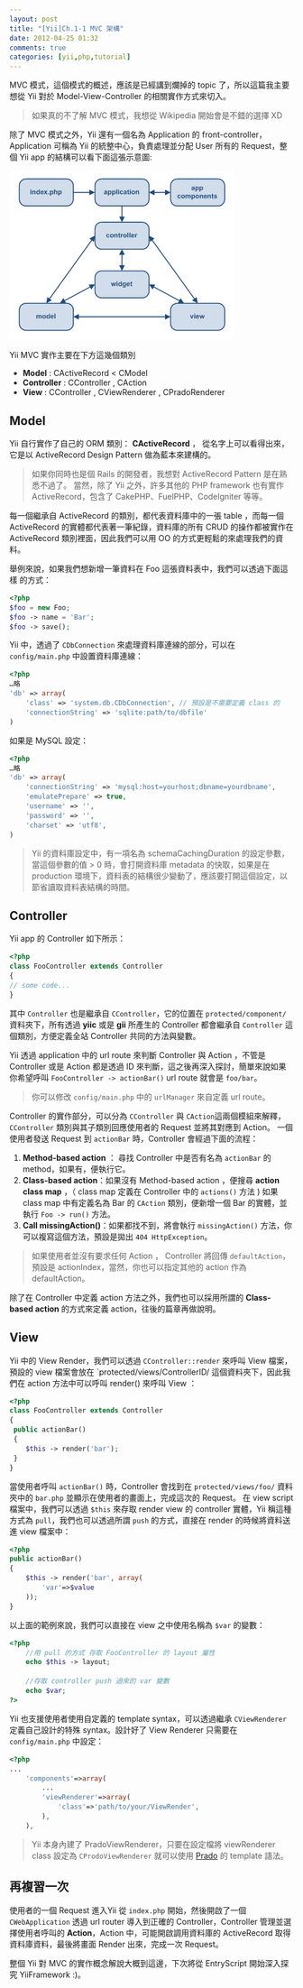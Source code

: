 ```yaml
---
layout: post
title: "[Yii]Ch.1-1 MVC 架構"
date: 2012-04-25 01:32
comments: true
categories: [yii,php,tutorial]
---
```


MVC 模式，這個模式的概述，應該是已經講到爛掉的 topic 了，所以這篇我主要想從 Yii 對於 Model-View-Controller 的相關實作方式來切入。

<blockquote class="note">
<p>
如果真的不了解 MVC 模式，我想從 Wikipedia 開始會是不錯的選擇 XD
</p>
</blockquote>	

除了 MVC 模式之外，Yii 還有一個名為 Application 的 front-controller，Application 可稱為 Yii 的統整中心，負責處理並分配 User 所有的 Request，整個 Yii app 的結構可以看下面這張示意圖:

![](/images/yii-static-struct.png)

<!-- more -->

Yii MVC 實作主要在下方這幾個類別

* __Model__ : CActiveRecord < CModel
* __Controller__ : CController , CAction
* __View__ : CController , CViewRenderer , CPradoRenderer

Model
-----
Yii 自行實作了自己的 ORM 類別： __CActiveRecord__ ， 從名字上可以看得出來，它是以 ActiveRecord Design Pattern 做為藍本來建構的。

<blockquote class="note">
<p>
如果你同時也是個 Rails 的開發者，我想對 ActiveRecord Pattern 是在熟悉不過了。  當然，除了 Yii 之外，許多其他的 PHP framework 也有實作 ActiveRecord，包含了 CakePHP、FuelPHP、CodeIgniter 等等。
</p>
</blockquote>

每一個繼承自 ActiveRecord 的類別，都代表資料庫中的一張 table ，而每一個ActiveRecord 的實體都代表著一筆紀錄，資料庫的所有 CRUD 的操作都被實作在 ActiveRecord 類別裡面，因此我們可以用 OO 的方式更輕鬆的來處理我們的資料。

舉例來說，如果我們想新增一筆資料在 Foo 這張資料表中，我們可以透過下面這樣
的方式：

```php
<?php
$foo = new Foo;
$foo -> name = 'Bar';
$foo -> save();
```

Yii 中，透過了 `CDbConnection` 來處理資料庫連線的部分，可以在 `config/main.php` 中設置資料庫連線：

```php config/main.php
<?php
…略
'db' => array(
	'class' => 'system.db.CDbConnection', // 預設是不需要定義 class 的
	'connectionString' => 'sqlite:path/to/dbfile'
)
```

如果是 MySQL 設定：

```php
<?php
…略
'db' => array(
	'connectionString' => 'mysql:host=yourhost;dbname=yourdbname',
	'emulatePrepare' => true,
	'username' => '',
	'password' => '',
	'charset' => 'utf8',
)
```

<blockquote class="note">
<p>
Yii 的資料庫設定中，有一項名為 schemaCachingDuration 的設定參數，當這個參數的值 > 0 時，會打開資料庫 metadata 的快取，如果是在 production 環境下，資料表的結構很少變動了，應該要打開這個設定，以節省讀取資料表結構的時間。
</p>
</blockquote>

Controller
----------
Yii app 的 Controller 如下所示：
```php
<?php
class FooController extends Controller
{
// some code...
}
```
其中 `Controller` 也是繼承自 `CController`，它的位置在 `protected/component/` 資料夾下，所有透過 **yiic** 或是 **gii** 所產生的 Controller 都會繼承自 `Controller` 這個類別，方便定義全站 Controller 共同的方法與變數。

Yii 透過 application 中的 url route 來判斷 Controller 與 Action ，不管是 Controller 或是 Action 都是透過 ID 來判斷，這之後再深入探討，簡單來說如果你希望呼叫 `FooController -> actionBar()` url route 就會是 `foo/bar`。

<blockquote class="note">
<p>
你可以修改 <code>config/main.php</code> 中的 <code>urlManager</code> 來自定義 url route。
</p>
</blockquote>

Controller 的實作部分，可以分為 `CController` 與 `CAction`這兩個模組來解釋，`CController` 類別與其子類別回應使用者的 Request 並將其對應到 Action。 一個使用者發送 Request 到 `actionBar` 時，Controller 會經過下面的流程：

1. **Method-based action** ： 尋找 Controller 中是否有名為 `actionBar` 的 method，如果有，便執行它。
2. **Class-based action**：如果沒有 Method-based action ，便搜尋 **action class map** ，（ class map 定義在 Controller 中的 `actions()` 方法 ) 如果 class map 中有定義名為 Bar 的 `CAction` 類別，便新增一個 Bar 的實體，並執行 `Foo -> run()` 方法。
3. **Call missingAction()**：如果都找不到，將會執行 `missingAction()` 方法，你可以複寫這個方法，預設是拋出 `404 HttpException`。

<blockquote class="note">
<p>
如果使用者並沒有要求任何 Action ， Controller 將回傳 <code>defaultAction</code>，預設是 actionIndex，當然，你也可以指定其他的 action 作為 defaultAction。
</p>
</blockquote>

除了在 Controller 中定義 action 方法之外，我們也可以採用所謂的 **Class-based action** 的方式來定義 action，往後的篇章再做說明。

View
----
Yii 中的 View Render，我們可以透過 `CController::render` 來呼叫 View 檔案，預設的 view 檔案會放在 `protected/views/ControllerID/ 這個資料夾下，因此我們在 action 方法中可以呼叫 render() 來呼叫 View ：

```php
<?php
class FooController extends Controller
{
 public actionBar()
 {
 	$this -> render('bar');
 }
}
``` 

當使用者呼叫 `actionBar()` 時，Controller 會找到在 `protected/views/foo/` 資料夾中的 `bar.php` 並顯示在使用者的畫面上，完成這次的 Request。 在 view script 檔案中，我們可以透過 `$this` 來存取 render view 的 controller 實體，Yii 稱這種方式為 `pull`，我們也可以透過所謂 `push` 的方式，直接在 render 的時候將資料送進 view 檔案中：

```php
<?php
public actionBar()
{
	$this -> render('bar', array(
		'var'=>$value
	));
}
```
以上面的範例來說，我們可以直接在 view 之中使用名稱為 `$var` 的變數：

```php protected/views/foo/bar.php
<?php
	//用 pull 的方式 存取 FooController 的 layout 屬性
	echo $this -> layout;
	
	//存取 controller push 過來的 var 變數
	echo $var;
?>
```

Yii 也支援使用者使用自定義的 template syntax，可以透過繼承 `CViewRenderer` 定義自己設計的特殊 syntax。設計好了 View Renderer 只需要在 `config/main.php` 中設定：

```php protected/config/main.php
<?php
...
	'components'=>array(
		...
		'viewRenderer'=>array(
			'class'=>'path/to/your/ViewRender',
		),
	),
```

<blockquote class="note">
<p>
Yii 本身內建了 PradoViewRenderer，只要在設定檔將 viewRenderer class 設定為 <code>CProdoViewRenderer</code> 就可以使用 <a href="http://www.pradosoft.com/demos/quickstart/?page=Configurations.Templates1">Prado</a> 的 template 語法。
</p>
</blockquote>

再複習一次
--------

使用者的一個 Request 進入Yii 從 `index.php` 開始，然後開啟了一個 `CWebApplication` 透過 url router 導入到正確的 Controller，Controller 管理並選擇使用者呼叫的 **Action**，Action 中，可能開啟調用資料庫的 ActiveRecord 取得資料庫資料，最後將畫面 Render 出來，完成一次 Request。

整個 Yii 對 MVC 的實作概念解說大概到這邊，下次將從 EntryScript 開始深入探究 YiiFramework :)。